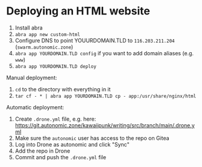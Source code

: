 # Deploying an HTML website

1. Install abra
2. `abra app new custom-html`
3. Configure DNS to point YOUURDOMAIN.TLD to `116.203.211.204` (`swarm.autonomic.zone`)
3. `abra app YOURDOMAIN.TLD config` if you want to add domain aliases (e.g. `www`)
4. `abra app YOURDOMAIN.TLD deploy`

Manual deployment:

1. `cd` to the directory with everything in it
2. `tar cf - * | abra app YOURDOMAIN.TLD cp - app:/usr/share/nginx/html`

Automatic deployment:

1. Create `.drone.yml` file, e.g. here: https://git.autonomic.zone/kawaiipunk/writing/src/branch/main/.drone.yml
2. Make sure the `autonomic` user has access to the repo on Gitea
3. Log into Drone as autonomic and click "Sync"
4. Add the repo in Drone
5. Commit and push the `.drone.yml` file
